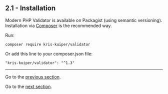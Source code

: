## 2.1 - Installation

Modern PHP Validator is available on Packagist (using semantic versioning). Installation via [Composer](https://getcomposer.org/) is the recommended way.

Run:
```shell script
composer require kris-kuiper/validator
```

Or add this line to your composer.json file:
```shell script
"kris-kuiper/validator": "^1.3"
```

---------------

Go to the [previous section](/docs/01%20-%20Intro/1.2%20-%20Head%20first%20example.md).

Go to the [next section](/docs/03%20-%20Execute%20validation/3.1%20-%20Adding%20fields%20for%20validation.md).